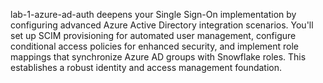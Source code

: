 lab-1-azure-ad-auth deepens your Single Sign-On implementation by configuring advanced Azure Active Directory integration scenarios. You'll set up SCIM provisioning for automated user management, configure conditional access policies for enhanced security, and implement role mappings that synchronize Azure AD groups with Snowflake roles. This establishes a robust identity and access management foundation.